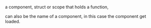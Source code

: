 a component, struct or scope that holds a function, 

can also be the name of a component, in this case the component get loaded.
